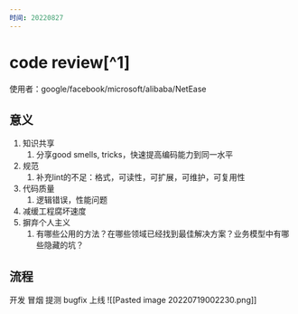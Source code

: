 ```yaml
---
时间: 20220827
---
```

# code review[^1]
使用者：google/facebook/microsoft/alibaba/NetEase
## 意义
1. 知识共享
	1. 分享good smells, tricks，快速提高编码能力到同一水平
2. 规范
	1. 补充lint的不足：格式，可读性，可扩展，可维护，可复用性
3. 代码质量
	1. 逻辑错误，性能问题
4. 减缓工程腐坏速度
5. 摒弃个人主义
	1. 有哪些公用的方法？在哪些领域已经找到最佳解决方案？业务模型中有哪些隐藏的坑？
## 流程
开发 冒烟 提测 bugfix 上线
![[Pasted image 20220719002230.png]]